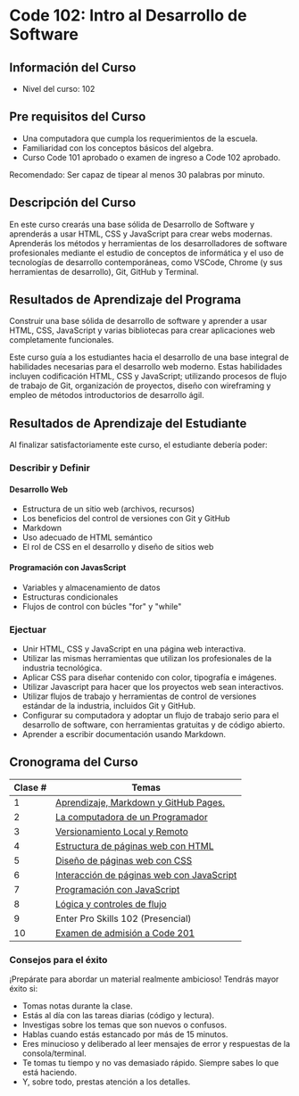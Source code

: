 # Code 102: Intro al Desarrollo de Software

## Información del Curso

- Nivel del curso: 102

## Pre requisitos del Curso

- Una computadora que cumpla los requerimientos de la escuela.
- Familiaridad con los conceptos básicos del algebra.
- Curso Code 101 aprobado o examen de ingreso a Code 102 aprobado.

Recomendado: Ser capaz de tipear al menos 30 palabras por minuto.

## Descripción del Curso

En este curso crearás una base sólida de Desarrollo de Software y aprenderás a usar HTML, CSS y JavaScript para crear webs modernas. Aprenderás los métodos y herramientas de los desarrolladores de software profesionales mediante el estudio de conceptos de informática y el uso de tecnologías de desarrollo contemporáneas, como VSCode, Chrome (y sus herramientas de desarrollo), Git, GitHub y Terminal.

## Resultados de Aprendizaje del Programa

Construir una base sólida de desarrollo de software y aprender a usar HTML, CSS, JavaScript y varias bibliotecas para crear aplicaciones web completamente funcionales.

Este curso guía a los estudiantes hacia el desarrollo de una base integral de habilidades necesarias para el desarrollo web moderno. Estas habilidades incluyen codificación HTML, CSS y JavaScript; utilizando procesos de flujo de trabajo de Git, organización de proyectos, diseño con wireframing y empleo de métodos introductorios de desarrollo ágil.

## Resultados de Aprendizaje del Estudiante

Al finalizar satisfactoriamente este curso, el estudiante debería poder:

### Describir y Definir

#### Desarrollo Web

- Estructura de un sitio web (archivos, recursos)
- Los beneficios del control de versiones con Git y GitHub
- Markdown
- Uso adecuado de HTML semántico
- El rol de CSS en el desarrollo y diseño de sitios web

#### Programación con JavasScript

- Variables y almacenamiento de datos
- Estructuras condicionales
- Flujos de control con búcles "for" y "while"

### Ejectuar

- Unir HTML, CSS y JavaScript en una página web interactiva.
- Utilizar las mismas herramientas que utilizan los profesionales de la industria tecnológica.
- Aplicar CSS para diseñar contenido con color, tipografía e imágenes.
- Utilizar Javascript para hacer que los proyectos web sean interactivos.
- Utilizar flujos de trabajo y herramientas de control de versiones estándar de la industria, incluidos Git y GitHub.
- Configurar su computadora y adoptar un flujo de trabajo serio para el desarrollo de software, con herramientas gratuitas y de código abierto.
- Aprender a escribir documentación usando Markdown.

## Cronograma del Curso

| Clase # | Temas |
|-----------------|-----------|
|1| [Aprendizaje, Markdown y GitHub Pages.](class-01/)
|2| [La computadora de un Programador](class-02/)
|3| [Versionamiento Local y Remoto](class-03/)
|4| [Estructura de páginas web con HTML](class-04/)
|5| [Diseño de páginas web con CSS](class-05/)
|6| [Interacción de páginas web con JavaScript](class-06/)
|7| [Programación con JavaScript](class-07/)
|8| [Lógica y controles de flujo](class-08/)
|9| Enter Pro Skills 102 (Presencial)
|10| [Examen de admisión a Code 201](class-10/)

### Consejos para el éxito

¡Prepárate para abordar un material realmente ambicioso! Tendrás mayor éxito si:

- Tomas notas durante la clase.
- Estás al día con las tareas diarias (código y lectura).
- Investigas sobre los temas que son nuevos o confusos.
- Hablas cuando estás estancado por más de 15 minutos.
- Eres minucioso y deliberado al leer mensajes de error y respuestas de la consola/terminal.
- Te tomas tu tiempo y no vas demasiado rápido. Siempre sabes lo que está haciendo.
- Y, sobre todo, prestas atención a los detalles.
